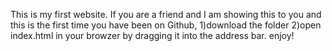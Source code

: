 This is my first website. If you are a friend and I am showing this to you and this is the first time you have been on Github,
 1)download the folder
 2)open index.html in your browzer by dragging it into the address bar.
enjoy!
